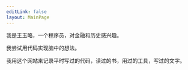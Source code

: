 ```yaml
---
editLink: false
layout: MainPage
---
```


我是王玉略，一个程序员，对金融和历史感兴趣。

我尝试用代码实现脑中的想法。

我用这个网站来记录平时写过的代码，读过的书，用过的工具，写过的文字。

